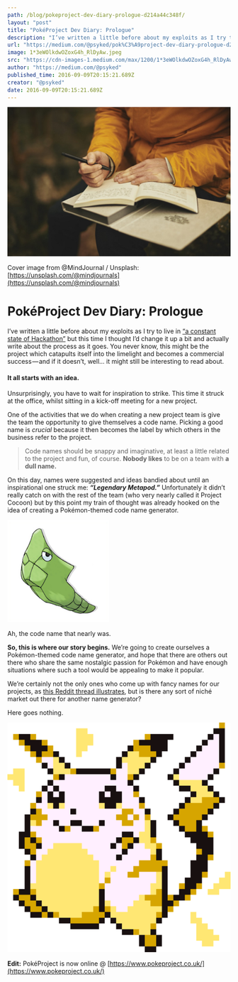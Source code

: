 ```yaml
---
path: /blog/pokeproject-dev-diary-prologue-d214a44c348f/
layout: "post"
title: "PokéProject Dev Diary: Prologue"
description: "I’ve written a little before about my exploits as I try to live in “a constant state of Hackathon” but this time I thought I’d change it…"
url: "https://medium.com/@psyked/pok%C3%A9project-dev-diary-prologue-d214a44c348f"
image: 1*3eWOlkdwOZoxG4h_RlDyAw.jpeg
src: "https://cdn-images-1.medium.com/max/1200/1*3eWOlkdwOZoxG4h_RlDyAw.jpeg"
author: "https://medium.com/@psyked"
published_time: 2016-09-09T20:15:21.689Z
creator: "@psyked"
date: 2016-09-09T20:15:21.689Z
---
```


![](1*3eWOlkdwOZoxG4h_RlDyAw.jpeg)

Cover image from @MindJournal / Unsplash: [https://unsplash.com/@mindjournals](https://unsplash.com/@mindjournals)

# PokéProject Dev Diary: Prologue

I’ve written a little before about my exploits as I try to live in [“a constant state of Hackathon”](https://medium.com/@psyked/explorative-prototyping-71f2ad9d4e41#.3nklt53n5) but this time I thought I’d change it up a bit and actually write about the process as it goes. You never know, this might be the project which catapults itself into the limelight and becomes a commercial success — and if it doesn’t, well… it might still be interesting to read about.

#### It all starts with an idea.

Unsurprisingly, you have to wait for inspiration to strike. This time it struck at the office, whilst sitting in a kick-off meeting for a new project.

One of the activities that we do when creating a new project team is give the team the opportunity to give themselves a code name. Picking a good name is _crucial_ because it then becomes the label by which others in the business refer to the project.

> Code names should be snappy and imaginative, at least a little related to the project and fun, of course. **Nobody likes** to be on a team with **a dull name.**

On this day, names were suggested and ideas bandied about until an inspirational one struck me: **_“Legendary Metapod.”_** Unfortunately it didn’t really catch on with the rest of the team (who very nearly called it Project Cocoon) but by this point my train of thought was already hooked on the idea of creating a Pokémon-themed code name generator.

![](1*kALc_au61lHxmyQDtot3FQ.png)

Ah, the code name that nearly was.

**So, this is where our story begins.** We’re going to create ourselves a Pokémon-themed code name generator, and hope that there are others out there who share the same nostalgic passion for Pokémon and have enough situations where such a tool would be appealing to make it popular.

We’re certainly not the only ones who come up with fancy names for our projects, as [this Reddit thread illustrates](https://www.reddit.com/r/agile/comments/3pd54h/scrum_team_names/), but is there any sort of niché market out there for another name generator?

Here goes nothing.

![](1*s_yp27s0G-WycpVZ0sQ5ug.png)

**Edit:** PokéProject is now online @ [https://www.pokeproject.co.uk/](https://www.pokeproject.co.uk/)